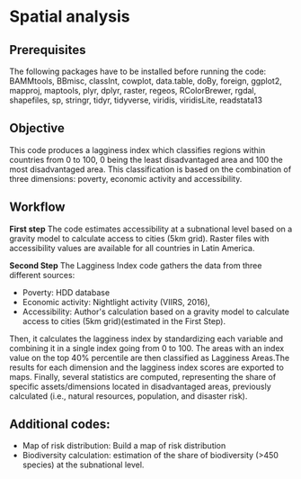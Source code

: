 # Spatial analysis

## Prerequisites
The following packages have to be installed before running the code:
BAMMtools, BBmisc, classInt, cowplot, data.table, doBy, foreign, ggplot2, mapproj, maptools, plyr, dplyr, raster, regeos, RColorBrewer, rgdal, shapefiles, sp, stringr, tidyr, tidyverse, viridis, viridisLite, readstata13

## Objective
This code produces a lagginess index which classifies regions within countries from 0 to 100, 0 being the least disadvantaged area and 100 the most disadvantaged area. This classification is based on the combination of three dimensions: poverty, economic activity and accessibility.

## Workflow
**First step**
The code estimates accessibility at a subnational level based on a gravity model to calculate access to cities (5km grid). Raster files with accessibility values are available for all countries in Latin America.

**Second Step**
The Lagginess Index code gathers the data from three different sources:
 - Poverty: HDD database
 - Economic activity: Nightlight activity (VIIRS, 2016), 
 - Accessibility: Author's calculation based on a gravity model to calculate access to cities (5km grid)(estimated in the 
   First Step).

Then, it calculates the lagginess index by standardizing each variable and combining it in a single index going from 0 to 100. The areas with an index value on the top 40% percentile are then classified as Lagginess Areas.The results for each dimension and the lagginess index scores are exported to maps. Finally, several statistics are computed, representing the share of specific assets/dimensions located in disadvantaged areas, previously calculated (i.e., natural resources, population, and disaster risk).

## Additional codes:

 - Map of risk distribution: Build a map of risk distribution
 - Biodiversity calculation: estimation of the share of biodiversity (>450 species) at the subnational level.





